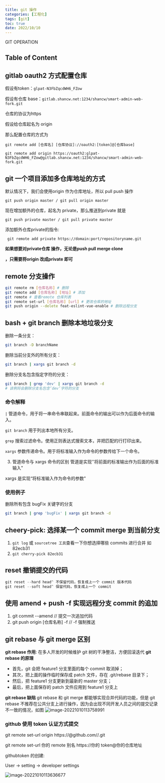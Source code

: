 ```yaml
---
title: git 操作
categories: [工程化]
tags: [git]
toc: true
date: 2022/10/10
---
```


GIT OPERATION

<!-- more -->

## Table of Content



## gitlab oauth2 方式配置仓库

假设有token：`glpat-N3FbZqcdWH6_FZow`

假设有仓库 base：`gitlab.shancw.net:1234/shancw/smart-admin-web-fork.git`

仓库的协议为https

假设给仓库起名为 origin

那么配置仓库的方式为 

`git remote add [仓库名] [仓库协议]://oauth2:[token]@[仓库base]`

`git remote add origin https://oauth2:glpat-N3FbZqcdWH6_FZow@gitlab.shancw.net:1234/shancw/smart-admin-web-fork.git`



## git 一个项目添加多仓库地址的方式

默认情况下，我们会使用origin 作为仓库地址，所以 pull push 操作

`git push origin master / git pull origin master`

现在增加额外的仓库，起名为 private，那么推送到private 就是

`git push private master / git pull private master`

添加额外仓库private的指令:

` git remote add private https://domain:port/repositoryname.git`

**如果想要对private仓库 操作，无论是push pull merge clone**

**，只需要将origin 改成private 即可**

## remote 分支操作

```bash
git remote rm [仓库名称] # 删除
git remote add [仓库名称] [地址] # 添加
git remote # 查看remote 仓库列表
git remote set-url [仓库名称] [url] # 更改仓库的地址
git push origin --delete feat-eslint-vue-enable # 删除远程分支
```

## bash + git branch 删除本地垃圾分支

删除一条分支：

```bash
git branch -D branchName
```

删除当前分支外的所有分支：

```bash
git branch | xargs git branch -d
```

删除分支名包含指定字符的分支：

```bash
git branch | grep 'dev' | xargs git branch -d
# 该例将会删除分支名包含’dev’字符的分支
```

### 命令解释

`|`
管道命令，用于将一串命令串联起来。前面命令的输出可以作为后面命令的输入。

`git branch`
用于列出本地所有分支。

`grep`
搜索过滤命令。使用正则表达式搜索文本，并把匹配的行打印出来。

`xargs`
参数传递命令。用于将标准输入作为命令的参数传给下一个命令。

3. 管道命令与 xargs 命令的区别
   管道是实现’'将前面的标准输出作为后面的标准输入"

xargs 是实现“将标准输入作为命令的参数"

### 使用例子

删除所有包含 bugFix 关键字的分支

```bash
git branch | grep 'bugFix' | xargs git branch -d
```

## cheery-pick: 选择某一个 commit merge 到当前分支

1. `git log` 或 `sourcetree 工具`查看一下你想选择哪些 commits 进行合并 如 82ecb31
2. `git cherry-pick 82ecb31`

## reset 撤销提交的代码

```js
git reset --hard head^ 不保留代码，恢复成上一个 commit 版本代码
git reset --soft head^ 保留代码，恢复成上一个 commit
```

## 使用 amend + push -f 实现远程分支 commit 的追加

1. git commit --amend // 提交一次追加代码
2. git push origin [仓库名称] -f // -f 强制推送

## git rebase 与 git merge 区别

**git rebase 作用**: 在多人开发的时候维护 git 树的干净整洁，方便回滚迭代
**git rebase 的原理**

- 首先，git 会把 feature1 分支里面的每个 commit 取消掉；
- 其次，把上面的操作临时保存成 patch 文件，存在 .git/rebase 目录下；
- 然后，把 feature1 分支更新到最新的 master 分支；
- 最后，把上面保存的 patch 文件应用到 feature1 分支上

**git rebase 缺陷**
git rebase 和 git merge 都能够实现合并代码的功能，但是 git rebase 不推荐在公共分支上进行操作，因为会出现不同开发人员之间的提交记录不一致的情况，如图
![image-20221010113758991](https://pic.limiaomiao.site:8443/public/uploads/image-20221010113758991.png)

### github 使用 token 认证方式提交

git remote set-url origin https://**<githubtoken>**@github.com/**<username>**/**<repositoryname>**.git

git remote set-url 你的 remote 别名 https://你的 token@你的仓库地址

githubtoken 的创建:

User -> setting -> developer settings

![image-20221010113636677](https://pic.limiaomiao.site:8443/public/uploads/image-20221010113636677.png)
